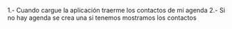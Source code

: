 1.- Cuando cargue la aplicación traerme los contactos de mi agenda 
2.- Si no hay agenda se crea una si tenemos mostramos los contactos 
